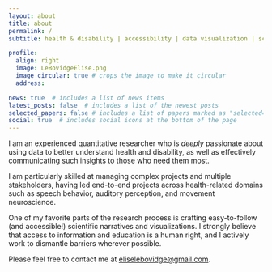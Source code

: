 ```yaml
---
layout: about
title: about
permalink: /
subtitle: health & disability | accessibility | data visualization | science communication

profile:
  align: right
  image: LeBovidgeElise.png
  image_circular: true # crops the image to make it circular
  address: 

news: true  # includes a list of news items
latest_posts: false  # includes a list of the newest posts
selected_papers: false # includes a list of papers marked as "selected={true}"
social: true  # includes social icons at the bottom of the page
---
```


I am an experienced quantitative researcher who is <i>deeply</i> passionate about using data to better understand health and disability, as well as effectively communicating such insights to those who need them most.

I am particularly skilled at managing complex projects and multiple stakeholders, having led end-to-end projects across health-related domains such as speech behavior, auditory perception, and movement neuroscience.

One of my favorite parts of the research process is crafting easy-to-follow (and accessible!) scientific narratives and visualizations. I strongly believe that access to information and education is a human right, and I actively work to dismantle barriers wherever possible.

Please feel free to contact me at [eliselebovidge@gmail.com](mailto:eliselebovidge@gmail.com).